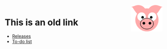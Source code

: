 <img src="../site/MVC/Assets/images/pig-on.svg" height="85" align="right"/>

# This is an old link

- [Releases](RELEASES.md)
- [To-do list](TODO.md)
